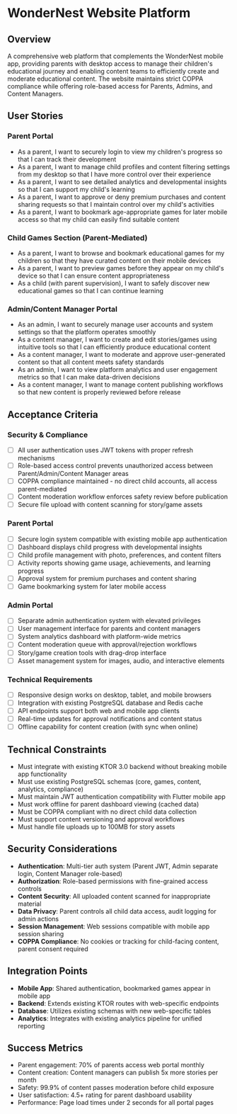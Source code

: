 # WonderNest Website Platform

## Overview
A comprehensive web platform that complements the WonderNest mobile app, providing parents with desktop access to manage their children's educational journey and enabling content teams to efficiently create and moderate educational content. The website maintains strict COPPA compliance while offering role-based access for Parents, Admins, and Content Managers.

## User Stories

### Parent Portal
- As a parent, I want to securely login to view my children's progress so that I can track their development
- As a parent, I want to manage child profiles and content filtering settings from my desktop so that I have more control over their experience
- As a parent, I want to see detailed analytics and developmental insights so that I can support my child's learning
- As a parent, I want to approve or deny premium purchases and content sharing requests so that I maintain control over my child's activities
- As a parent, I want to bookmark age-appropriate games for later mobile access so that my child can easily find suitable content

### Child Games Section (Parent-Mediated)
- As a parent, I want to browse and bookmark educational games for my children so that they have curated content on their mobile devices
- As a parent, I want to preview games before they appear on my child's device so that I can ensure content appropriateness
- As a child (with parent supervision), I want to safely discover new educational games so that I can continue learning

### Admin/Content Manager Portal
- As an admin, I want to securely manage user accounts and system settings so that the platform operates smoothly
- As a content manager, I want to create and edit stories/games using intuitive tools so that I can efficiently produce educational content
- As a content manager, I want to moderate and approve user-generated content so that all content meets safety standards
- As an admin, I want to view platform analytics and user engagement metrics so that I can make data-driven decisions
- As a content manager, I want to manage content publishing workflows so that new content is properly reviewed before release

## Acceptance Criteria

### Security & Compliance
- [ ] All user authentication uses JWT tokens with proper refresh mechanisms
- [ ] Role-based access control prevents unauthorized access between Parent/Admin/Content Manager areas
- [ ] COPPA compliance maintained - no direct child accounts, all access parent-mediated
- [ ] Content moderation workflow enforces safety review before publication
- [ ] Secure file upload with content scanning for story/game assets

### Parent Portal
- [ ] Secure login system compatible with existing mobile app authentication
- [ ] Dashboard displays child progress with developmental insights
- [ ] Child profile management with photo, preferences, and content filters
- [ ] Activity reports showing game usage, achievements, and learning progress
- [ ] Approval system for premium purchases and content sharing
- [ ] Game bookmarking system for later mobile access

### Admin Portal
- [ ] Separate admin authentication system with elevated privileges
- [ ] User management interface for parents and content managers
- [ ] System analytics dashboard with platform-wide metrics
- [ ] Content moderation queue with approval/rejection workflows
- [ ] Story/game creation tools with drag-drop interface
- [ ] Asset management system for images, audio, and interactive elements

### Technical Requirements
- [ ] Responsive design works on desktop, tablet, and mobile browsers
- [ ] Integration with existing PostgreSQL database and Redis cache
- [ ] API endpoints support both web and mobile app clients
- [ ] Real-time updates for approval notifications and content status
- [ ] Offline capability for content creation (with sync when online)

## Technical Constraints
- Must integrate with existing KTOR 3.0 backend without breaking mobile app functionality
- Must use existing PostgreSQL schemas (core, games, content, analytics, compliance)
- Must maintain JWT authentication compatibility with Flutter mobile app
- Must work offline for parent dashboard viewing (cached data)
- Must be COPPA compliant with no direct child data collection
- Must support content versioning and approval workflows
- Must handle file uploads up to 100MB for story assets

## Security Considerations
- **Authentication**: Multi-tier auth system (Parent JWT, Admin separate login, Content Manager role-based)
- **Authorization**: Role-based permissions with fine-grained access controls
- **Content Security**: All uploaded content scanned for inappropriate material
- **Data Privacy**: Parent controls all child data access, audit logging for admin actions
- **Session Management**: Web sessions compatible with mobile app session sharing
- **COPPA Compliance**: No cookies or tracking for child-facing content, parent consent required

## Integration Points
- **Mobile App**: Shared authentication, bookmarked games appear in mobile app
- **Backend**: Extends existing KTOR routes with web-specific endpoints
- **Database**: Utilizes existing schemas with new web-specific tables
- **Analytics**: Integrates with existing analytics pipeline for unified reporting

## Success Metrics
- Parent engagement: 70% of parents access web portal monthly
- Content creation: Content managers can publish 5x more stories per month
- Safety: 99.9% of content passes moderation before child exposure
- User satisfaction: 4.5+ rating for parent dashboard usability
- Performance: Page load times under 2 seconds for all portal pages